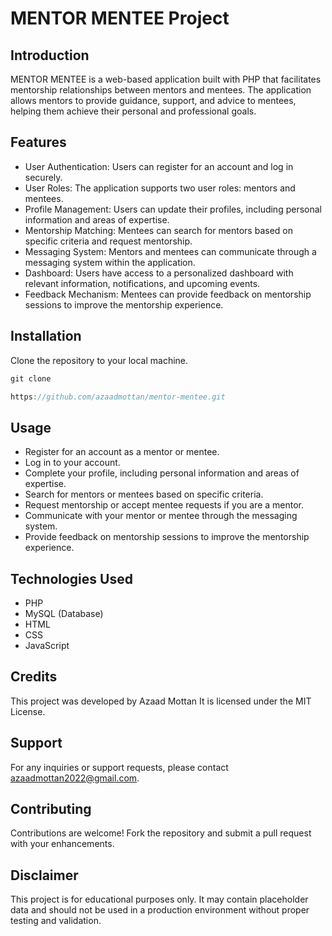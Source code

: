 # MENTOR MENTEE Project

## Introduction

MENTOR MENTEE is a web-based application built with PHP that facilitates mentorship relationships between mentors and mentees. The application allows mentors to provide guidance, support, and advice to mentees, helping them achieve their personal and professional goals.

## Features

- User Authentication: Users can register for an account and log in securely.
- User Roles: The application supports two user roles: mentors and mentees.
- Profile Management: Users can update their profiles, including personal information and areas of expertise.
- Mentorship Matching: Mentees can search for mentors based on specific criteria and request mentorship.
- Messaging System: Mentors and mentees can communicate through a messaging system within the application.
- Dashboard: Users have access to a personalized dashboard with relevant information, notifications, and upcoming events.
- Feedback Mechanism: Mentees can provide feedback on mentorship sessions to improve the mentorship experience.

## Installation

Clone the repository to your local machine.
```javascript
git clone

https://github.com/azaadmottan/mentor-mentee.git
```

## Usage 

- Register for an account as a mentor or mentee.
- Log in to your account.
- Complete your profile, including personal information and areas of expertise.
- Search for mentors or mentees based on specific criteria.
- Request mentorship or accept mentee requests if you are a mentor.
- Communicate with your mentor or mentee through the messaging system.
- Provide feedback on mentorship sessions to improve the mentorship experience.

## Technologies Used

- PHP
- MySQL (Database)
- HTML
- CSS
- JavaScript

## Credits

This project was developed by Azaad Mottan It is licensed under the MIT License.

## Support

For any inquiries or support requests, please contact azaadmottan2022@gmail.com.

## Contributing

Contributions are welcome! Fork the repository and submit a pull request with your enhancements.

## Disclaimer

This project is for educational purposes only. It may contain placeholder data and should not be used in a production environment without proper testing and validation.